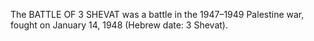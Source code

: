 The BATTLE OF 3 SHEVAT was a battle in the 1947–1949 Palestine war, fought on January 14, 1948 (Hebrew date: 3 Shevat).
